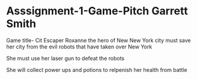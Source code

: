 # Asssignment-1-Game-Pitch Garrett Smith
Game title- Cit Escaper
Roxanne the hero of New New York city must save her city from the evil robots that have taken over New York

She must use her laser gun to defeat the robots

She will collect power ups and potions to relpenish her health from battle

